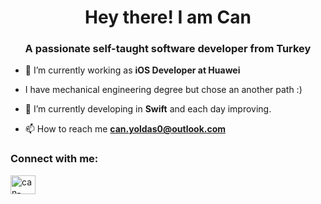 <h1 align="center">Hey there! I am Can</h1>
<h3 align="center">A passionate self-taught software developer from Turkey</h3>

- 🔭 I’m currently working as **iOS Developer at Huawei** 

-  I have mechanical engineering degree but chose an another path :)

- 🌱 I’m currently developing in **Swift** and each day improving.

- 📫 How to reach me **can.yoldas0@outlook.com**

<h3 align="left">Connect with me:</h3>
<p align="left">
<a href="https://www.linkedin.com/in/canyoldas0/" target="blank"><img align="center" src="https://raw.githubusercontent.com/rahuldkjain/github-profile-readme-generator/master/src/images/icons/Social/linked-in-alt.svg" alt="can-yoldas" height="30" width="40" /></a>
